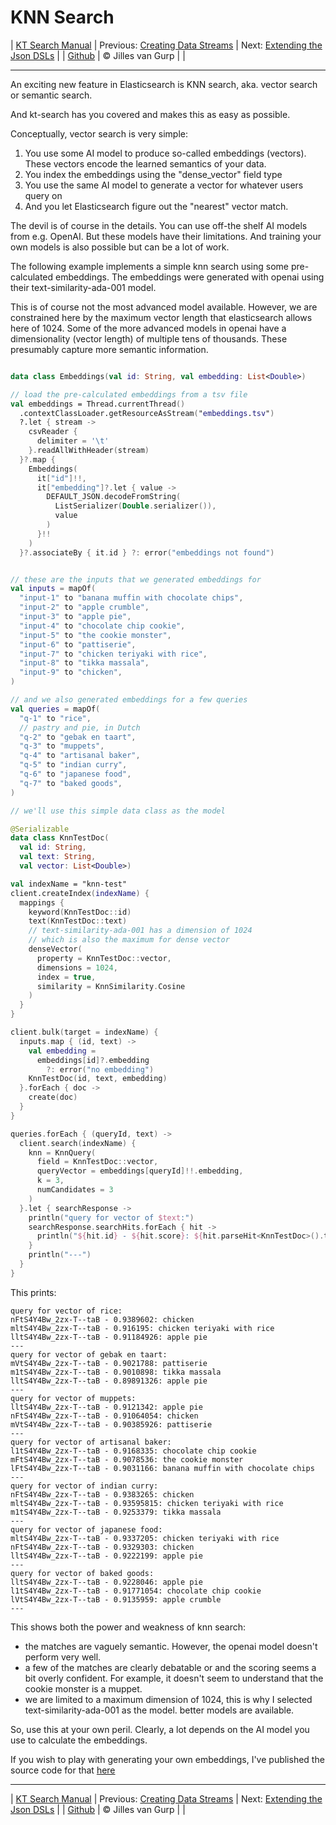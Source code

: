 # KNN Search 

| [KT Search Manual](README.md) | Previous: [Creating Data Streams](DataStreams.md) | Next: [Extending the Json DSLs](ExtendingTheDSL.md) |
| [Github](https://github.com/jillesvangurp/kt-search) | &copy; Jilles van Gurp |  |

---                

An exciting new feature in Elasticsearch is KNN search, aka. vector search or semantic search.

And kt-search has you covered and makes this as easy as possible.

Conceptually, vector search is very simple:

1. You use some AI model to produce so-called embeddings (vectors). 
These vectors encode the learned semantics of your data.
1. You index the embeddings using the "dense_vector" field type
1. You use the same AI model to generate a vector for whatever users query on
1. And you let Elasticsearch figure out the "nearest" vector match.

The devil is of course in the details. You can use off-the shelf AI models from e.g. OpenAI. But these 
models have their limitations. And training your own models is also possible but can be a lot of work.
        
The following example implements a simple knn search using some pre-calculated embeddings.
The embeddings were generated with openai using their text-similarity-ada-001 model.

This is of course not the most advanced model available. However, we are constrained here by the maximum vector length
that elasticsearch allows here of 1024. Some of the more advanced models in openai have a dimensionality 
(vector length) of multiple tens of thousands. These presumably capture more semantic information.

```kotlin

data class Embeddings(val id: String, val embedding: List<Double>)

// load the pre-calculated embeddings from a tsv file
val embeddings = Thread.currentThread()
  .contextClassLoader.getResourceAsStream("embeddings.tsv")
  ?.let { stream ->
    csvReader {
      delimiter = '\t'
    }.readAllWithHeader(stream)
  }?.map {
    Embeddings(
      it["id"]!!,
      it["embedding"]?.let { value ->
        DEFAULT_JSON.decodeFromString(
          ListSerializer(Double.serializer()),
          value
        )
      }!!
    )
  }?.associateBy { it.id } ?: error("embeddings not found")


// these are the inputs that we generated embeddings for
val inputs = mapOf(
  "input-1" to "banana muffin with chocolate chips",
  "input-2" to "apple crumble",
  "input-3" to "apple pie",
  "input-4" to "chocolate chip cookie",
  "input-5" to "the cookie monster",
  "input-6" to "pattiserie",
  "input-7" to "chicken teriyaki with rice",
  "input-8" to "tikka massala",
  "input-9" to "chicken",
)

// and we also generated embeddings for a few queries
val queries = mapOf(
  "q-1" to "rice",
  // pastry and pie, in Dutch
  "q-2" to "gebak en taart",
  "q-3" to "muppets",
  "q-4" to "artisanal baker",
  "q-5" to "indian curry",
  "q-6" to "japanese food",
  "q-7" to "baked goods",
)

// we'll use this simple data class as the model

@Serializable
data class KnnTestDoc(
  val id: String,
  val text: String,
  val vector: List<Double>)

val indexName = "knn-test"
client.createIndex(indexName) {
  mappings {
    keyword(KnnTestDoc::id)
    text(KnnTestDoc::text)
    // text-similarity-ada-001 has a dimension of 1024
    // which is also the maximum for dense vector
    denseVector(
      property = KnnTestDoc::vector,
      dimensions = 1024,
      index = true,
      similarity = KnnSimilarity.Cosine
    )
  }
}

client.bulk(target = indexName) {
  inputs.map { (id, text) ->
    val embedding =
      embeddings[id]?.embedding
        ?: error("no embedding")
    KnnTestDoc(id, text, embedding)
  }.forEach { doc ->
    create(doc)
  }
}

queries.forEach { (queryId, text) ->
  client.search(indexName) {
    knn = KnnQuery(
      field = KnnTestDoc::vector,
      queryVector = embeddings[queryId]!!.embedding,
      k = 3,
      numCandidates = 3
    )
  }.let { searchResponse ->
    println("query for vector of $text:")
    searchResponse.searchHits.forEach { hit ->
      println("${hit.id} - ${hit.score}: ${hit.parseHit<KnnTestDoc>().text}")
    }
    println("---")
  }
}
```

This prints:

```text
query for vector of rice:
nFtS4Y4Bw_2zx-T--taB - 0.9389602: chicken
mltS4Y4Bw_2zx-T--taB - 0.916195: chicken teriyaki with rice
lltS4Y4Bw_2zx-T--taB - 0.91184926: apple pie
---
query for vector of gebak en taart:
mVtS4Y4Bw_2zx-T--taB - 0.9021788: pattiserie
m1tS4Y4Bw_2zx-T--taB - 0.9010898: tikka massala
lltS4Y4Bw_2zx-T--taB - 0.89891326: apple pie
---
query for vector of muppets:
lltS4Y4Bw_2zx-T--taB - 0.9121342: apple pie
nFtS4Y4Bw_2zx-T--taB - 0.91064054: chicken
mVtS4Y4Bw_2zx-T--taB - 0.90385926: pattiserie
---
query for vector of artisanal baker:
l1tS4Y4Bw_2zx-T--taB - 0.9168335: chocolate chip cookie
mFtS4Y4Bw_2zx-T--taB - 0.9078536: the cookie monster
lFtS4Y4Bw_2zx-T--taB - 0.9031166: banana muffin with chocolate chips
---
query for vector of indian curry:
nFtS4Y4Bw_2zx-T--taB - 0.9383265: chicken
mltS4Y4Bw_2zx-T--taB - 0.93595815: chicken teriyaki with rice
m1tS4Y4Bw_2zx-T--taB - 0.9253379: tikka massala
---
query for vector of japanese food:
mltS4Y4Bw_2zx-T--taB - 0.9337205: chicken teriyaki with rice
nFtS4Y4Bw_2zx-T--taB - 0.9329303: chicken
lltS4Y4Bw_2zx-T--taB - 0.9222199: apple pie
---
query for vector of baked goods:
lltS4Y4Bw_2zx-T--taB - 0.9228046: apple pie
l1tS4Y4Bw_2zx-T--taB - 0.91771054: chocolate chip cookie
lVtS4Y4Bw_2zx-T--taB - 0.9135959: apple crumble
---
```

This shows both the power and weakness of knn search:

- the matches are vaguely semantic. However, the openai model doesn't perform very well.
- a few of the matches are clearly debatable or and the scoring seems a bit overly confident. For example, 
it doesn't seem to understand that the cookie monster is a muppet. 
- we are limited to a maximum dimension of 1024, this is why I selected text-similarity-ada-001 as the model.
better models are available.

So, use this at your own peril. Clearly, a lot depends on the AI model you use to calculate the embeddings.

If you wish to play with generating your own embeddings, I've published the source code for that 
[here](https://github.com/jillesvangurp/openai-embeddings-processor)



---

| [KT Search Manual](README.md) | Previous: [Creating Data Streams](DataStreams.md) | Next: [Extending the Json DSLs](ExtendingTheDSL.md) |
| [Github](https://github.com/jillesvangurp/kt-search) | &copy; Jilles van Gurp |  |